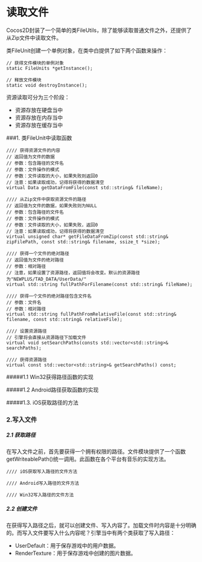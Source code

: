 # 读取文件

Cocos2D封装了一个简单的类FileUtils，除了能够读取普通文件之外，还提供了从Zip文件中读取文件。

类FileUnit创建一个单例对象，在类中白提供了如下两个函数来操作：

	// 获得文件模块的单例对象
	static FileUnits *getInstance();

	// 释放文件模块
	static void destroyInstance();

资源读取可分为三个阶段：

- 资源存放在硬盘当中
- 资源存放在内存当中
- 资源存放在缓存当中
	

###1. 类FileUnit中读取函数

	//// 获得资源文件的内容
	// 返回值为文件的数据
	// 参数：包含路径的文件名
	// 参数：文件操作的模式
	// 参数：文件读取的大小，如果失败则返回0
	// 注意：如果读取成功，记得将获得的数据清空
	virtual Data getDataFromFile(const std::string& fileName);
	
	//// 从Zip文件中获取资源文件的路径
	// 返回值为文件的数据，如果失败则为NULL
	// 参数：包含路径的文件名
	// 参数：文件操作的模式
	// 参数：文件读取的大小，如果失败，返回0
	// 注意：如果读取成功，记得将获得的数据清空
	virtual unsigned char* getFileDataFromZip(const std::string& zipFilePath, const std::string& filename, ssize_t *size);

	//// 获得一个文件的绝对路径
	// 返回值为文件的绝对路径
	// 参数：相对路径
	// 注意，如果设置了资源路径，返回值将会改变。默认的资源路径为"NEWPLUS/TAD_DATA/UserData/"
	virtual std::string fullPathForFilename(const std::string& fileName);

	//// 获得一个文件的绝对路径包含文件名
	// 参数：文件名
	// 参数：相对路径
	virtual std::string fullPathFromRelativeFile(const std::string& filename, const std::string& relativeFile);

	//// 设置资源路径
	// 引擎将会直接从资源路径下加载文件
	virtual void setSearchPaths(consts std::vector<std::string>& searchPaths);

	//// 获得资源路径
	virtual const std::vector<std::string>& getSearchPaths() const;

#####1.1 Win32获得路径函数的实现

#####1.2 Android路径获取函数的实现

#####1.3. iOS获取路径的方法


### 2.写入文件


##### 2.1 获取路径

在写入文件之前，首先要获得一个拥有权限的路径。文件模块提供了一个函数getWriteablePath()统一调用。此函数在各个平台有音乐的实现方法。

	//// iOS获取写入路径的文件方法

	//// Android写入路径的文件方法

	//// Win32写入路径的文件方法

##### 2.2 创建文件

在获得写入路径之后，就可以创建文件、写入内容了。加载文件时内容是十分明确的。而写入文件要写入什么内容呢？引擎当中有两个类获取了写入路径：

- UserDefault：用于保存游戏中的用户数据。
- RenderTexture：用于保存游戏中创建的图片数据。



